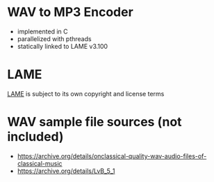 # WAV to MP3 Encoder
+ implemented in C
+ parallelized with pthreads
+ statically linked to LAME v3.100

# LAME
[LAME](http://lame.sourceforge.net/) is subject to its own copyright and license terms

# WAV sample file sources (not included)
+ https://archive.org/details/onclassical-quality-wav-audio-files-of-classical-music
+ https://archive.org/details/LvB_5_1


